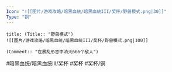 ```yaml
---
Icon: "![[图片/游戏攻略/暗黑血统/暗黑血统III/奖杯/野兽模式.png|30]]"
Type: "铜"
---
```

```ad-common-bronze-trophy
title: (Title:: "野兽模式")
![[图片/游戏攻略/暗黑血统/暗黑血统III/奖杯/野兽模式.png|100]]

(Comment:: "在暴乱形态中消灭666个敌人")
```

#暗黑血统/暗黑血统III/奖杯 #奖杯 #奖杯/铜
